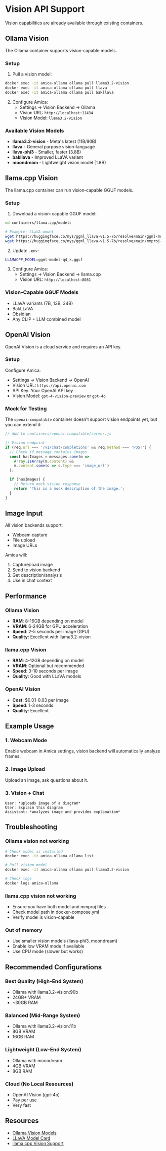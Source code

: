 # Vision API Support

Vision capabilities are already available through existing containers.

## Ollama Vision

The Ollama container supports vision-capable models.

### Setup

1. Pull a vision model:
```bash
docker exec -it amica-ollama ollama pull llama3.2-vision
docker exec -it amica-ollama ollama pull llava
docker exec -it amica-ollama ollama pull bakllava
```

2. Configure Amica:
   - Settings → Vision Backend → Ollama
   - Vision URL: `http://localhost:11434`
   - Vision Model: `llama3.2-vision`

### Available Vision Models
- **llama3.2-vision** - Meta's latest (11B/90B)
- **llava** - General purpose vision-language
- **llava-phi3** - Smaller, faster (3.8B)
- **bakllava** - Improved LLaVA variant
- **moondream** - Lightweight vision model (1.8B)

## llama.cpp Vision

The llama.cpp container can run vision-capable GGUF models.

### Setup

1. Download a vision-capable GGUF model:
```bash
cd containers/llama.cpp/models

# Example: LLaVA model
wget https://huggingface.co/mys/ggml_llava-v1.5-7b/resolve/main/ggml-model-q4_k.gguf
wget https://huggingface.co/mys/ggml_llava-v1.5-7b/resolve/main/mmproj-model-f16.gguf
```

2. Update `.env`:
```bash
LLAMACPP_MODEL=ggml-model-q4_k.gguf
```

3. Configure Amica:
   - Settings → Vision Backend → llama.cpp
   - Vision URL: `http://localhost:8081`

### Vision-Capable GGUF Models
- LLaVA variants (7B, 13B, 34B)
- BakLLaVA
- Obsidian
- Any CLIP + LLM combined model

## OpenAI Vision

OpenAI Vision is a cloud service and requires an API key.

### Setup

Configure Amica:
- Settings → Vision Backend → OpenAI
- Vision URL: `https://api.openai.com`
- API Key: Your OpenAI API key
- Vision Model: `gpt-4-vision-preview` or `gpt-4o`

### Mock for Testing

The `openai-compatible` container doesn't support vision endpoints yet, but you can extend it:

```javascript
// Add to containers/openai-compatible/server.js

// Vision endpoint
if (req.url === '/v1/chat/completions' && req.method === 'POST') {
  // Check if message contains images
  const hasImages = messages.some(m =>
    Array.isArray(m.content) &&
    m.content.some(c => c.type === 'image_url')
  );

  if (hasImages) {
    // Return mock vision response
    return 'This is a mock description of the image.';
  }
}
```

## Image Input

All vision backends support:
- Webcam capture
- File upload
- Image URLs

Amica will:
1. Capture/load image
2. Send to vision backend
3. Get description/analysis
4. Use in chat context

## Performance

### Ollama Vision
- **RAM**: 8-16GB depending on model
- **VRAM**: 6-24GB for GPU acceleration
- **Speed**: 2-5 seconds per image (GPU)
- **Quality**: Excellent with llama3.2-vision

### llama.cpp Vision
- **RAM**: 4-12GB depending on model
- **VRAM**: Optional but recommended
- **Speed**: 3-10 seconds per image
- **Quality**: Good with LLaVA models

### OpenAI Vision
- **Cost**: $0.01-0.03 per image
- **Speed**: 1-3 seconds
- **Quality**: Excellent

## Example Usage

### 1. Webcam Mode
Enable webcam in Amica settings, vision backend will automatically analyze frames.

### 2. Image Upload
Upload an image, ask questions about it.

### 3. Vision + Chat
```
User: *uploads image of a diagram*
User: Explain this diagram
Assistant: *analyzes image and provides explanation*
```

## Troubleshooting

### Ollama vision not working
```bash
# Check model is installed
docker exec -it amica-ollama ollama list

# Pull vision model
docker exec -it amica-ollama ollama pull llama3.2-vision

# Check logs
docker logs amica-ollama
```

### llama.cpp vision not working
- Ensure you have both model and mmproj files
- Check model path in docker-compose.yml
- Verify model is vision-capable

### Out of memory
- Use smaller vision models (llava-phi3, moondream)
- Enable low VRAM mode if available
- Use CPU mode (slower but works)

## Recommended Configurations

### Best Quality (High-End System)
- Ollama with llama3.2-vision:90b
- 24GB+ VRAM
- ~30GB RAM

### Balanced (Mid-Range System)
- Ollama with llama3.2-vision:11b
- 8GB VRAM
- 16GB RAM

### Lightweight (Low-End System)
- Ollama with moondream
- 4GB VRAM
- 8GB RAM

### Cloud (No Local Resources)
- OpenAI Vision (gpt-4o)
- Pay per use
- Very fast

## Resources

- [Ollama Vision Models](https://ollama.ai/library?q=vision)
- [LLaVA Model Card](https://huggingface.co/liuhaotian/llava-v1.5-7b)
- [llama.cpp Vision Support](https://github.com/ggerganov/llama.cpp/tree/master/examples/llava)
